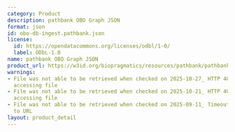```yaml
---
category: Product
description: pathbank OBO Graph JSON
format: json
id: obo-db-ingest.pathbank.json
license:
  id: https://opendatacommons.org/licenses/odbl/1-0/
  label: ODbL-1.0
name: pathbank OBO Graph JSON
product_url: https://w3id.org/biopragmatics/resources/pathbank/pathbank.json
warnings:
- File was not able to be retrieved when checked on 2025-10-27_ HTTP 404 error when
  accessing file
- File was not able to be retrieved when checked on 2025-10-21_ HTTP 404 error when
  accessing file
- File was not able to be retrieved when checked on 2025-09-11_ Timeout connecting
  to URL
layout: product_detail
---
```

